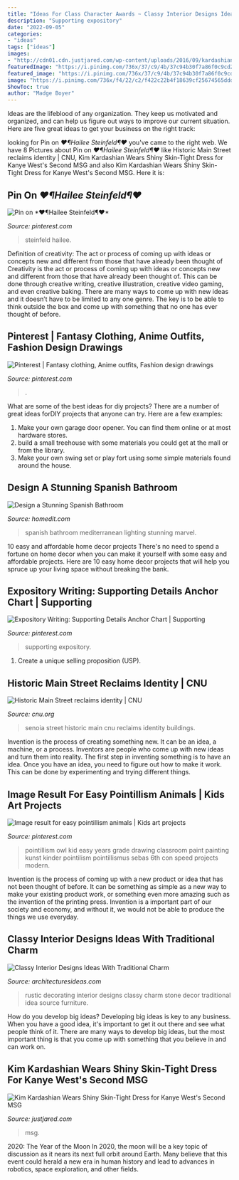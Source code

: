 ```yaml
---
title: "Ideas For Class Character Awards ~ Classy Interior Designs Ideas With Traditional Charm"
description: "Supporting expository"
date: "2022-09-05"
categories:
- "ideas"
tags: ["ideas"]
images:
- "http://cdn01.cdn.justjared.com/wp-content/uploads/2016/09/kardashian-skintight/kim-kardashian-wears-shiny-skin-tight-dress-for-kanye-show-09.jpg"
featuredImage: "https://i.pinimg.com/736x/37/c9/4b/37c94b30f7a86f0c9cd2caa2aee08f21--expository-writing-anchor-chart.jpg"
featured_image: "https://i.pinimg.com/736x/37/c9/4b/37c94b30f7a86f0c9cd2caa2aee08f21--expository-writing-anchor-chart.jpg"
image: "https://i.pinimg.com/736x/f4/22/c2/f422c22b4f18639cf25674565ddd171d--cute-sketches-drawing-clothes.jpg"
ShowToc: true
author: "Madge Boyer"
---
```



Ideas are the lifeblood of any organization. They keep us motivated and organized, and can help us figure out ways to improve our current situation. Here are five great ideas to get your business on the right track: 

	

		
looking for Pin on *♥¶Hailee Steinfeld¶♥* you've came to the right web. We have 8 Pictures about Pin on *♥¶Hailee Steinfeld¶♥* like Historic Main Street reclaims identity | CNU, Kim Kardashian Wears Shiny Skin-Tight Dress for Kanye West&#039;s Second MSG and also Kim Kardashian Wears Shiny Skin-Tight Dress for Kanye West&#039;s Second MSG. Here it is:
		
    
## Pin On *♥¶Hailee Steinfeld¶♥*

<img loading=lazy src="https://i.pinimg.com/736x/75/11/8a/75118ab1e73052bb816c08d973d11a6a.jpg" onerror="this.onerror=null;this.src='https://tse3.mm.bing.net/th?id=OIP.vij8IAYzf0cBBO4p-CO-hAHaML&amp;pid=15.1';" alt="Pin on *♥¶Hailee Steinfeld¶♥*">

_Source: pinterest.com_

>steinfeld hailee. 

	

Definition of creativity: The act or process of coming up with ideas or concepts new and different from those that have already been thought of
Creativity is the act or process of coming up with ideas or concepts new and different from those that have already been thought of. This can be done through creative writing, creative illustration, creative video gaming, and even creative baking. There are many ways to come up with new ideas and it doesn’t have to be limited to any one genre. The key is to be able to think outside the box and come up with something that no one has ever thought of before.

    
## Pinterest | Fantasy Clothing, Anime Outfits, Fashion Design Drawings

<img loading=lazy src="https://i.pinimg.com/736x/f4/22/c2/f422c22b4f18639cf25674565ddd171d--cute-sketches-drawing-clothes.jpg" onerror="this.onerror=null;this.src='https://tse4.mm.bing.net/th?id=OIP.5M8hdhFQCAwekJwje_mPVAHaL3&amp;pid=15.1';" alt="Pinterest | Fantasy clothing, Anime outfits, Fashion design drawings">

_Source: pinterest.com_

>. 

	

What are some of the best ideas for diy projects?
There are a number of great ideas forDIY projects that anyone can try. Here are a few examples: 
1. Make your own garage door opener. You can find them online or at most hardware stores.
2. build a small treehouse with some materials you could get at the mall or from the library.
3. Make your own swing set or play fort using some simple materials found around the house.

    
## Design A Stunning Spanish Bathroom

<img loading=lazy src="https://cdn.homedit.com/wp-content/uploads/2013/09/spanish-bathroom2.jpg" onerror="this.onerror=null;this.src='https://tse1.mm.bing.net/th?id=OIP.ZzUKJzvqEachX_ip9T23vwHaJz&amp;pid=15.1';" alt="Design a Stunning Spanish Bathroom">

_Source: homedit.com_

>spanish bathroom mediterranean lighting stunning marvel. 

	

10 easy and affordable home decor projects
There's no need to spend a fortune on home decor when you can make it yourself with some easy and affordable projects. Here are 10 easy home decor projects that will help you spruce up your living space without breaking the bank.

    
## Expository Writing: Supporting Details Anchor Chart | Supporting

<img loading=lazy src="https://i.pinimg.com/736x/37/c9/4b/37c94b30f7a86f0c9cd2caa2aee08f21--expository-writing-anchor-chart.jpg" onerror="this.onerror=null;this.src='https://tse1.mm.bing.net/th?id=OIP.6B3LlnS8RNTe19aTBWO2GwHaJ3&amp;pid=15.1';" alt="Expository Writing: Supporting Details Anchor Chart | Supporting">

_Source: pinterest.com_

>supporting expository. 

	

1. Create a unique selling proposition (USP).

    
## Historic Main Street Reclaims Identity | CNU

<img loading=lazy src="https://www.cnu.org/sites/default/files/SenoiaGeorgia_Block_3a.jpg" onerror="this.onerror=null;this.src='https://tse3.mm.bing.net/th?id=OIP.9F7v8cRcg3WYQL7CsAclsAHaEv&amp;pid=15.1';" alt="Historic Main Street reclaims identity | CNU">

_Source: cnu.org_

>senoia street historic main cnu reclaims identity buildings. 

	

Invention is the process of creating something new. It can be an idea, a machine, or a process. Inventors are people who come up with new ideas and turn them into reality. The first step in inventing something is to have an idea. Once you have an idea, you need to figure out how to make it work. This can be done by experimenting and trying different things.

    
## Image Result For Easy Pointillism Animals | Kids Art Projects

<img loading=lazy src="https://i.pinimg.com/736x/70/5e/49/705e490c3f35b15162484baf35eea20a.jpg" onerror="this.onerror=null;this.src='https://tse4.mm.bing.net/th?id=OIP.9Q1Dvlamw3TLAc8mVaNX0AHaJ4&amp;pid=15.1';" alt="Image result for easy pointillism animals | Kids art projects">

_Source: pinterest.com_

>pointillism owl kid easy years grade drawing classroom paint painting kunst kinder pointilism pointillismus sebas 6th con speed projects modern. 

	

Invention is the process of coming up with a new product or idea that has not been thought of before. It can be something as simple as a new way to make your existing product work, or something even more amazing such as the invention of the printing press. Invention is a important part of our society and economy, and without it, we would not be able to produce the things we use everyday.

    
## Classy Interior Designs Ideas With Traditional Charm

<img loading=lazy src="http://architecturesideas.com/wp-content/uploads/2017/04/09-3.jpg" onerror="this.onerror=null;this.src='https://tse4.mm.bing.net/th?id=OIP.dxgiD79NHkr01x8o6tTqYwHaHa&amp;pid=15.1';" alt="Classy Interior Designs Ideas With Traditional Charm">

_Source: architecturesideas.com_

>rustic decorating interior designs classy charm stone decor traditional idea source furniture. 

	

How do you develop big ideas?
Developing big ideas is key to any business. When you have a good idea, it's important to get it out there and see what people think of it. There are many ways to develop big ideas, but the most important thing is that you come up with something that you believe in and can work on.

    
## Kim Kardashian Wears Shiny Skin-Tight Dress For Kanye West&#039;s Second MSG

<img loading=lazy src="http://cdn01.cdn.justjared.com/wp-content/uploads/2016/09/kardashian-skintight/kim-kardashian-wears-shiny-skin-tight-dress-for-kanye-show-09.jpg" onerror="this.onerror=null;this.src='https://tse2.mm.bing.net/th?id=OIP.g63YmY3MJ1Ihr9QQiQq1zAHaLE&amp;pid=15.1';" alt="Kim Kardashian Wears Shiny Skin-Tight Dress for Kanye West&#039;s Second MSG">

_Source: justjared.com_

>msg. 

	

2020: The Year of the Moon
In 2020, the moon will be a key topic of discussion as it nears its next full orbit around Earth. Many believe that this event could herald a new era in human history and lead to advances in robotics, space exploration, and other fields.

